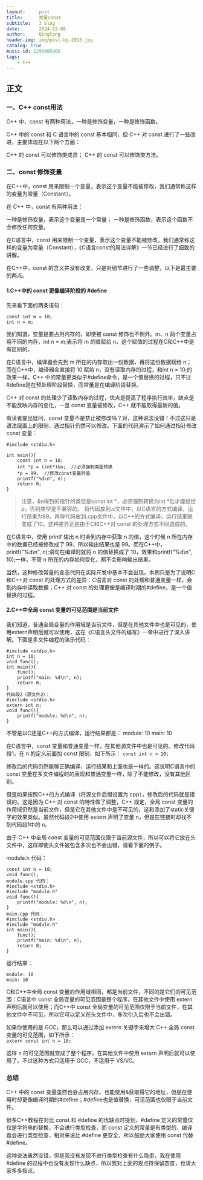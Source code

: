 ```yaml
---
layout:     post
title:      常量const
subtitle:   3 blog
date:       2024-12-08
author:     Qinglong
header-img: img/post-bg-2015.jpg
catalog: true
music-id: 1293905905
tags:
    - C++
---
```


## 正文

### 一、C++ const用法

C++ 中，const 有两种用法，一种是修饰变量，一种是修饰函数。

C++ 中的 const 和 C 语言中的 const 基本相同，但 C++ 对 const 进行了一些改进，主要体现在以下两个方面：

C++ 的 const 可以修饰类成员；
C++ 的 const 可以修饰类方法。

### 二、const 修饰变量

在C++中，const 用来限制一个变量，表示这个变量不能被修改，我们通常称这样的变量为常量（Constant）。

在 C++ 中，const 有两种用法：

一种是修饰变量，表示这个变量是一个常量；
一种是修饰函数，表示这个函数不会修改任何变量。

在C语言中，const  用来限制一个变量，表示这个变量不能被修改，我们通常称这样的变量为常量（Constant），《C语言const的用法详解》一节已经进行了细致的讲解。

在C++中，const 的含义并没有改变，只是对细节进行了一些调整，以下是最主要的两点。

#### 1.C++中的 const 更像编译阶段的 #define
先来看下面的两条语句：
```
const int m = 10;
int n = m;
```
我们知道，变量是要占用内存的，即使被 const 修饰也不例外。m、n 两个变量占用不同的内存，int n = m;表示将 m 的值赋给 n，这个赋值的过程在C和C++中是有区别的。

在C语言中，编译器会先到 m 所在的内存取出一份数据，再将这份数据赋给 n；而在C++中，编译器会直接将 10 赋给 n，没有读取内存的过程，和int n = 10;的效果一样。C++ 中的常量更类似于#define命令，是一个值替换的过程，只不过#define是在预处理阶段替换，而常量是在编译阶段替换。

C++ 对 const 的处理少了读取内存的过程，优点是提高了程序执行效率，缺点是不能反映内存的变化，一旦 const 变量被修改，C++ 就不能取得最新的值。

有读者提出疑问，const 变量不是禁止被修改吗？对，这种说法没错！不过这只是语法层面上的限制，通过指针仍然可以修改。下面的代码演示了如何通过指针修改 const 变量：
```
#include <stdio.h>

int main(){
    const int n = 10;
    int *p = (int*)&n;  //必须强制类型转换
    *p = 99;  //修改const变量的值
    printf("%d\n", n);
    return 0;
}
```
>注意，&n得到的指针的类型是const int *，必须强制转换为int *后才能赋给 p，否则类型是不兼容的。
将代码放到.c文件中，以C语言的方式编译，运行结果为99。再将代码放到.cpp文件中，以C++的方式编译，运行结果就变成了10。这种差异正是由于C和C++对 const 的处理方式不同造成的。

在C语言中，使用 printf 输出 n 时会到内存中获取 n 的值，这个时候 n 所在内存中的数据已经被修改成了 99，所以输出结果也是 99。而在C++中，printf("%d\n", n);语句在编译时就将 n 的值替换成了 10，效果和printf("%d\n", 10);一样，不管 n 所在的内存如何变化，都不会影响输出结果。

当然，这种修改常量的变态代码在实际开发中基本不会出现，本例只是为了说明C和C++对 const 的处理方式的差异：C语言对 const 的处理和普通变量一样，会到内存中读取数据；C++ 对 const 的处理更像是编译时期的#define，是一个值替换的过程。


#### 2.C++中全局 const 变量的可见范围是当前文件
我们知道，普通全局变量的作用域是当前文件，但是在其他文件中也是可见的，使用extern声明后就可以使用，这在《C语言头文件的编写》一章中进行了深入讲解。下面是多文件编程的演示代码：

```
#include <stdio.h>
int n = 10;
void func();
int main(){
    func();
    printf("main: %d\n", n);
    return 0;
}
代码段2（源文件2）：
#include <stdio.h>
extern int n;
void func(){
    printf("module: %d\n", n);
}
```
不管是以C还是C++的方式编译，运行结果都是：
module: 10
main: 10

在C语言中，const 变量和普通变量一样，在其他源文件中也是可见的。修改代码段1，在 n 的定义前面加 const 限制，如下所示：
`const int n = 10;`

修改后的代码仍然能够正确编译，运行结果和上面也是一样的。这说明C语言中的 const 变量在多文件编程时的表现和普通变量一样，除了不能修改，没有其他区别。

但是如果按照C++的方式编译（将源文件后缀设置为.cpp），修改后的代码就是错误的。这是因为 C++ 对 const 的特性做了调整，C++ 规定，全局 const 变量的作用域仍然是当前文件，但是它在其他文件中是不可见的，这和添加了static关键字的效果类似。虽然代码段2中使用 extern 声明了变量 n，但是在链接时却找不到代码段1中的 n。

由于 C++ 中全局 const 变量的可见范围仅限于当前源文件，所以可以将它放在头文件中，这样即使头文件被包含多次也不会出错，请看下面的例子。

module.h 代码：
```
const int n = 10;
void func();
module.cpp 代码：
#include <stdio.h>
#include "module.h"
void func(){
    printf("module: %d\n", n);
}
main.cpp 代码：
#include <stdio.h>
#include "module.h"
int main(){
    func();
    printf("main: %d\n", n);
    return 0;
}
```
运行结果：
```
module: 10
main: 10
```

C和C++中全局 const 变量的作用域相同，都是当前文件，不同的是它们的可见范围：C语言中 const 全局变量的可见范围是整个程序，在其他文件中使用 extern 声明后就可以使用；而C++中 const 全局变量的可见范围仅限于当前文件，在其他文件中不可见，所以它可以定义在头文件中，多次引入后也不会出错。

如果你使用的是 GCC，那么可以通过添加 extern 关键字来增大 C++ 全局 const 变量的可见范围，如下所示：  
`extern const int n = 10;`

这样 n 的可见范围就变成了整个程序，在其他文件中使用 extern 声明后就可以使用了。不过这种方式只适用于 GCC，不适用于 VS/VC。

### 总结
C++ 中的 const 变量虽然也会占用内存，也能使用&获取得它的地址，但是在使用时却更像编译时期的#define；#define也是值替换，可见范围也仅限于当前文件。

很多C++教程在对比 const 和 #define 的优缺点时提到，#define 定义的常量仅仅是字符串的替换，不会进行类型检查，而 const 定义的常量是有类型的，编译器会进行类型检查，相对来说比 #define 更安全，所以鼓励大家使用 const 代替 #define。

这种说法虽然没错，但是我没有发现不进行类型检查有什么隐患，我在使用 #define 的过程中也没有发现什么缺点，所以我对上面的观点持保留态度，也请大家多多指点。


